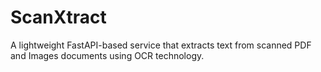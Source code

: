 # ScanXtract
A lightweight FastAPI-based service that extracts text from scanned PDF and Images documents using OCR technology.
